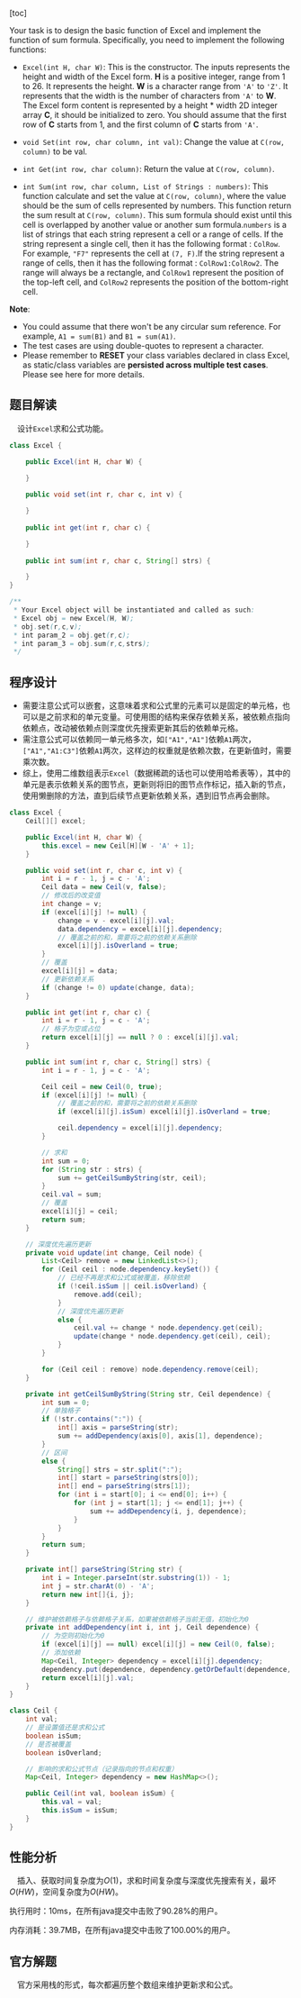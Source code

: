 [toc]

Your task is to design the basic function of Excel and implement the function of sum formula. Specifically, you need to implement the following functions:

* `Excel(int H, char W)`: This is the constructor. The inputs represents the height and width of the Excel form. **H** is a positive integer, range from 1 to 26. It represents the height. **W** is a character range from `'A'` to `'Z'`. It represents that the width is the number of characters from `'A'` to **W**. The Excel form content is represented by a height * width 2D integer array **C**, it should be initialized to zero. You should assume that the first row of **C** starts from 1, and the first column of **C** starts from `'A'`.

* `void Set(int row, char column, int val)`: Change the value at `C(row, column)` to be val.

* `int Get(int row, char column)`: Return the value at `C(row, column)`.

* `int Sum(int row, char column, List of Strings : numbers)`: This function calculate and set the value at `C(row, column)`, where the value should be the sum of cells represented by numbers. This function return the sum result at `C(row, column)`. This sum formula should exist until this cell is overlapped by another value or another sum formula.`numbers` is a list of strings that each string represent a cell or a range of cells. If the string represent a single cell, then it has the following format : `ColRow`. For example, `"F7"` represents the cell at `(7, F)`.If the string represent a range of cells, then it has the following format : `ColRow1:ColRow2`. The range will always be a rectangle, and `ColRow1` represent the position of the top-left cell, and `ColRow2` represents the position of the bottom-right cell.



**Note**:

* You could assume that there won't be any circular sum reference. For example, `A1 = sum(B1)` and `B1 = sum(A1)`.
* The test cases are using double-quotes to represent a character.
* Please remember to **RESET** your class variables declared in class Excel, as static/class variables are **persisted across multiple test cases**. Please see here for more details.



## 题目解读

&emsp;设计`Excel`求和公式功能。

```java
class Excel {

    public Excel(int H, char W) {

    }
    
    public void set(int r, char c, int v) {

    }
    
    public int get(int r, char c) {

    }
    
    public int sum(int r, char c, String[] strs) {

    }
}

/**
 * Your Excel object will be instantiated and called as such:
 * Excel obj = new Excel(H, W);
 * obj.set(r,c,v);
 * int param_2 = obj.get(r,c);
 * int param_3 = obj.sum(r,c,strs);
 */
```

## 程序设计

* 需要注意公式可以嵌套，这意味着求和公式里的元素可以是固定的单元格，也可以是之前求和的单元变量。可使用图的结构来保存依赖关系，被依赖点指向依赖点，改动被依赖点则深度优先搜索更新其后的依赖单元格。
* 需注意公式可以依赖同一单元格多次，如`["A1","A1"]`依赖`A1`两次，`["A1","A1:C3"]`依赖`A1`两次，这样边的权重就是依赖次数，在更新值时，需要乘次数。
* 综上，使用二维数组表示`Excel`（数据稀疏的话也可以使用哈希表等），其中的单元是表示依赖关系的图节点，更新则将旧的图节点作标记，插入新的节点，使用懒删除的方法，直到后续节点更新依赖关系，遇到旧节点再会删除。

```java
class Excel {
    Ceil[][] excel;

    public Excel(int H, char W) {
        this.excel = new Ceil[H][W - 'A' + 1];
    }

    public void set(int r, char c, int v) {
        int i = r - 1, j = c - 'A';
        Ceil data = new Ceil(v, false);
        // 修改后的改变值
        int change = v;
        if (excel[i][j] != null) {
            change = v - excel[i][j].val;
            data.dependency = excel[i][j].dependency;
            // 覆盖之前的和，需要将之前的依赖关系删除
            excel[i][j].isOverland = true;
        }
        // 覆盖
        excel[i][j] = data;
        // 更新依赖关系
        if (change != 0) update(change, data);
    }

    public int get(int r, char c) {
        int i = r - 1, j = c - 'A';
        // 格子为空或占位
        return excel[i][j] == null ? 0 : excel[i][j].val;
    }

    public int sum(int r, char c, String[] strs) {
        int i = r - 1, j = c - 'A';

        Ceil ceil = new Ceil(0, true);
        if (excel[i][j] != null) {
            // 覆盖之前的和，需要将之前的依赖关系删除
            if (excel[i][j].isSum) excel[i][j].isOverland = true;

            ceil.dependency = excel[i][j].dependency;
        }

        // 求和
        int sum = 0;
        for (String str : strs) {
            sum += getCeilSumByString(str, ceil);
        }
        ceil.val = sum;
        // 覆盖
        excel[i][j] = ceil;
        return sum;
    }

    // 深度优先遍历更新
    private void update(int change, Ceil node) {
        List<Ceil> remove = new LinkedList<>();
        for (Ceil ceil : node.dependency.keySet()) {
            // 已经不再是求和公式或被覆盖，移除依赖
            if (!ceil.isSum || ceil.isOverland) {
                remove.add(ceil);
            }
            // 深度优先遍历更新
            else {
                ceil.val += change * node.dependency.get(ceil);
                update(change * node.dependency.get(ceil), ceil);
            }
        }

        for (Ceil ceil : remove) node.dependency.remove(ceil);
    }

    private int getCeilSumByString(String str, Ceil dependence) {
        int sum = 0;
        // 单独格子
        if (!str.contains(":")) {
            int[] axis = parseString(str);
            sum += addDependency(axis[0], axis[1], dependence);
        }
        // 区间
        else {
            String[] strs = str.split(":");
            int[] start = parseString(strs[0]);
            int[] end = parseString(strs[1]);
            for (int i = start[0]; i <= end[0]; i++) {
                for (int j = start[1]; j <= end[1]; j++) {
                    sum += addDependency(i, j, dependence);
                }
            }
        }
        return sum;
    }

    private int[] parseString(String str) {
        int i = Integer.parseInt(str.substring(1)) - 1;
        int j = str.charAt(0) - 'A';
        return new int[]{i, j};
    }

    // 维护被依赖格子与依赖格子关系，如果被依赖格子当前无值，初始化为0
    private int addDependency(int i, int j, Ceil dependence) {
        // 为空则初始化为0
        if (excel[i][j] == null) excel[i][j] = new Ceil(0, false);
        // 添加依赖
        Map<Ceil, Integer> dependency = excel[i][j].dependency;
        dependency.put(dependence, dependency.getOrDefault(dependence, 0) + 1);
        return excel[i][j].val;
    }
}

class Ceil {
    int val;
    // 是设置值还是求和公式
    boolean isSum;
    // 是否被覆盖
    boolean isOverland;

    // 影响的求和公式节点（记录指向的节点和权重）
    Map<Ceil, Integer> dependency = new HashMap<>();

    public Ceil(int val, boolean isSum) {
        this.val = val;
        this.isSum = isSum;
    }
}
```

## 性能分析

&emsp;插入、获取时间复杂度为$O(1)$，求和时间复杂度与深度优先搜索有关，最坏$O(HW)$，空间复杂度为$O(HW)$。

执行用时：10ms，在所有java提交中击败了90.28%的用户。

内存消耗：39.7MB，在所有java提交中击败了100.00%的用户。

## 官方解题

&emsp;官方采用栈的形式，每次都遍历整个数组来维护更新求和公式。
